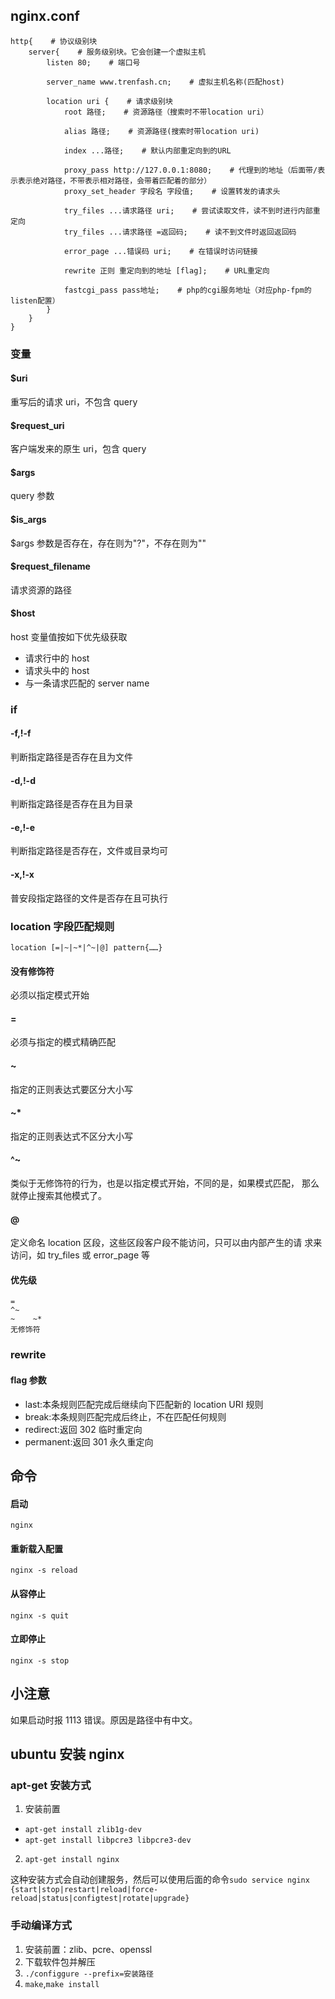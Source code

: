 ## nginx.conf

```
http{    # 协议级别块
    server{    # 服务级别块。它会创建一个虚拟主机
        listen 80;    # 端口号

        server_name www.trenfash.cn;    # 虚拟主机名称(匹配host)

        location uri {    # 请求级别块
            root 路径;    # 资源路径（搜索时不带location uri）

            alias 路径;    # 资源路径(搜索时带location uri)

            index ...路径;    # 默认内部重定向到的URL

            proxy_pass http://127.0.0.1:8080;    # 代理到的地址（后面带/表示表示绝对路径，不带表示相对路径，会带着匹配着的部分）
            proxy_set_header 字段名 字段值;    # 设置转发的请求头

            try_files ...请求路径 uri;    # 尝试读取文件，读不到时进行内部重定向
            try_files ...请求路径 =返回码;    # 读不到文件时返回返回码

            error_page ...错误码 uri;    # 在错误时访问链接

            rewrite 正则 重定向到的地址 [flag];    # URL重定向

            fastcgi_pass pass地址;    # php的cgi服务地址（对应php-fpm的listen配置）
        }
    }
}
```

### 变量

#### $uri

重写后的请求 uri，不包含 query

#### $request_uri

客户端发来的原生 uri，包含 query

#### $args

query 参数

#### $is_args

$args 参数是否存在，存在则为"?"，不存在则为""

#### $request_filename

请求资源的路径

#### $host

host 变量值按如下优先级获取

- 请求行中的 host
- 请求头中的 host
- 与一条请求匹配的 server name

### if

#### -f,!-f

判断指定路径是否存在且为文件

#### -d,!-d

判断指定路径是否存在且为目录

#### -e,!-e

判断指定路径是否存在，文件或目录均可

#### -x,!-x

普安段指定路径的文件是否存在且可执行

### location 字段匹配规则

`location [=|~|~*|^~|@] pattern{……}`

#### 没有修饰符

必须以指定模式开始

#### =

必须与指定的模式精确匹配

#### ~

指定的正则表达式要区分大小写

#### ~\*

指定的正则表达式不区分大小写

#### ^~

类似于无修饰符的行为，也是以指定模式开始，不同的是，如果模式匹配，
那么就停止搜索其他模式了。

#### @

定义命名 location 区段，这些区段客户段不能访问，只可以由内部产生的请
求来访问，如 try_files 或 error_page 等

#### 优先级

```
=
^~
~    ~*
无修饰符
```

### rewrite

#### flag 参数

- last:本条规则匹配完成后继续向下匹配新的 location URI 规则
- break:本条规则匹配完成后终止，不在匹配任何规则
- redirect:返回 302 临时重定向
- permanent:返回 301 永久重定向

## 命令

#### 启动

`nginx`

#### 重新载入配置

`nginx -s reload`

#### 从容停止

`nginx -s quit`

#### 立即停止

`nginx -s stop`

## 小注意

如果启动时报 1113 错误。原因是路径中有中文。

## ubuntu 安装 nginx

### apt-get 安装方式

1. 安装前置

- `apt-get install zlib1g-dev`
- `apt-get install libpcre3 libpcre3-dev`

2. `apt-get install nginx`

这种安装方式会自动创建服务，然后可以使用后面的命令`sudo service nginx {start|stop|restart|reload|force-reload|status|configtest|rotate|upgrade}`

### 手动编译方式

1. 安装前置：zlib、pcre、openssl
2. 下载软件包并解压
3. `./configgure --prefix=安装路径`
4. `make`,`make install`
